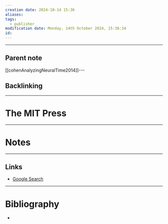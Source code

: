 ```yaml
---
creation date: 2024-10-14 15:36
aliases: 
tags:
  - publisher
modification date: Monday, 14th October 2024, 15:36:34
id:
---
```

---

## Parent note
[[cohenAnalyzingNeuralTime2014]]---
## Backlinking


---
# The MIT Press


---
# Notes


---
## Links
- [Google Search](https://www.google.com/search?q=The+MIT+Press)

---
# Bibliography
+ 
